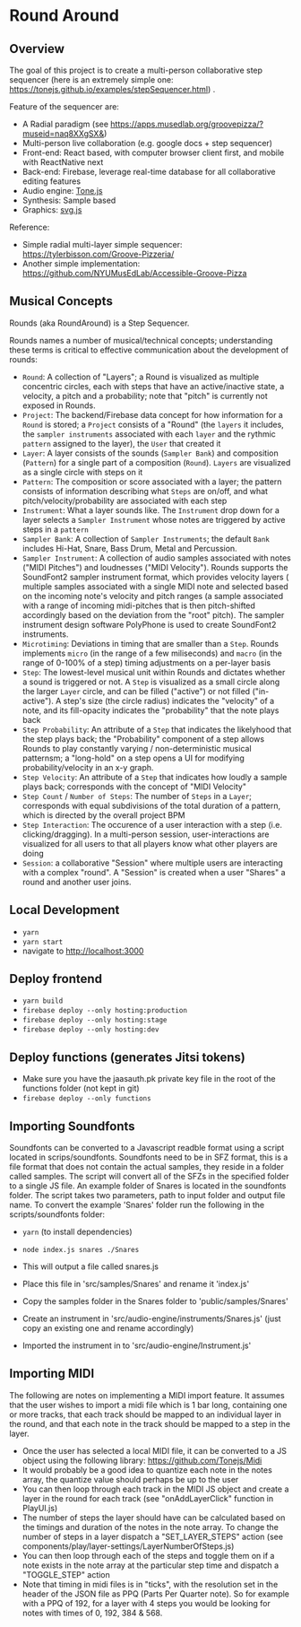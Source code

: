 # Round Around

## Overview

The goal of this project is to create a multi-person collaborative step sequencer (here is an extremely simple one: https://tonejs.github.io/examples/stepSequencer.html) .

Feature of the sequencer are:

- A Radial paradigm (see https://apps.musedlab.org/groovepizza/?museid=naq8XXgSX&)
- Multi-person live collaboration (e.g. google docs + step sequencer)
- Front-end: React based, with computer browser client first, and mobile with ReactNative next
- Back-end: Firebase, leverage real-time database for all collaborative editing features
- Audio engine: [Tone.js](https://tonejs.github.io/#:~:text=js-,Tone.,of%20the%20Web%20Audio%20API.)
- Synthesis: Sample based
- Graphics: [svg.js](https://svgjs.com/docs/3.0/)

Reference:

- Simple radial multi-layer simple sequencer: https://tylerbisson.com/Groove-Pizzeria/
- Another simple implementation: https://github.com/NYUMusEdLab/Accessible-Groove-Pizza

## Musical Concepts

Rounds (aka RoundAround) is a Step Sequencer.

Rounds names a number of musical/technical concepts; understanding these terms is critical to effective communication about the development of rounds:

- `Round`: A collection of "Layers"; a Round is visualized as multiple concentric circles, each with steps that have an active/inactive state, a velocity, a pitch and a probability; note that "pitch" is currently not exposed in Rounds.
- `Project`: The backend/Firebase data concept for how information for a `Round` is stored; a `Project` consists of a "Round" (the `layers` it includes, the `sampler instruments` associated with each `layer` and the rythmic `pattern` assigned to the layer), the `User` that created it
- `Layer`: A layer consists of the sounds (`Sampler Bank`) and composition (`Pattern`) for a single part of a composition (`Round`). `Layers` are visualized as a single circle with steps on it
- `Pattern`: The composition or score associated with a layer; the pattern consists of information describing what `Steps` are on/off, and what pitch/velocity/probability are associated with each step
- `Instrument`: What a layer sounds like. The `Instrument` drop down for a layer selects a `Sampler Instrument` whose notes are triggered by active steps in a `pattern`
- `Sampler Bank`: A collection of `Sampler Instruments`; the default `Bank` includes Hi-Hat, Snare, Bass Drum, Metal and Percussion.
- `Sampler Instrument`: A collection of audio samples associated with notes ("MIDI Pitches") and loudnesses ("MIDI Velocity"). Rounds supports the SoundFont2 sampler instrument format, which provides velocity layers ( multiple samples associated with a single MIDI note and selected based on the incoming note's velocity and pitch ranges (a sample associated with a range of incoming midi-pitches that is then pitch-shifted accordingly based on the deviation from the "root" pitch). The sampler instrument design software PolyPhone is used to create SoundFont2 instruments.
- `Microtiming`: Deviations in timing that are smaller than a `Step`. Rounds implements `micro` (in the range of a few miliseconds) and `macro` (in the range of 0-100% of a step) timing adjustments on a per-layer basis
- `Step`: The lowest-level musical unit within Rounds and dictates whether a sound is triggered or not. A `Step` is visualized as a small circle along the larger `Layer` circle, and can be filled ("active") or not filled ("in-active"). A step's size (the circle radius) indicates the "velocity" of a note, and its fill-opacity indicates the "probability" that the note plays back
- `Step Probability`: An attribute of a `Step` that indicates the likelyhood that the step plays back; the "Probability" component of a step allows Rounds to play constantly varying / non-deterministic musical patternsm; a "long-hold" on a step opens a UI for modifying probability/velocity in an x-y graph.
- `Step Velocity`: An attribute of a `Step` that indicates how loudly a sample plays back; corresponds with the concept of "MIDI Velocity"
- `Step Count` / `Number of Steps`: The number of `Steps` in a `Layer`; corresponds with equal subdivisions of the total duration of a pattern, which is directed by the overall project BPM
- `Step Interaction`: The occurence of a user interaction with a step (i.e. clicking/dragging). In a multi-person session, user-interactions are visualized for all users to that all players know what other players are doing
- `Session`: a collaborative "Session" where multiple users are interacting with a complex "round". A "Session" is created when a user "Shares" a round and another user joins.

## Local Development

- `yarn`
- `yarn start`
- navigate to [http://localhost:3000](http://localhost:3000)

## Deploy frontend
-  `yarn build`
-  `firebase deploy --only hosting:production`
-  `firebase deploy --only hosting:stage`
-  `firebase deploy --only hosting:dev`

## Deploy functions (generates Jitsi tokens)

- Make sure you have the jaasauth.pk private key file in the root of the functions folder (not kept in git)
- `firebase deploy --only functions`

## Importing Soundfonts

Soundfonts can be converted to a Javascript readble format using a script located in scrips/soundfonts. Soundfonts need to be in SFZ format, this is a file format that does not contain the actual samples, they reside in a folder called samples. The script will convert all of the SFZs in the specified folder to a single JS file. An example folder of Snares is located in the soundfonts folder. The script takes two parameters, path to input folder and output file name. To convert the example 'Snares' folder run the following in the scripts/soundfonts folder:

- `yarn` (to install dependencies)
- `node index.js snares ./Snares`

- This will output a file called snares.js
- Place this file in 'src/samples/Snares' and rename it 'index.js'
- Copy the samples folder in the Snares folder to 'public/samples/Snares'
- Create an instrument in 'src/audio-engine/instruments/Snares.js' (just copy an existing one and rename accordingly)
- Imported the instrument in to 'src/audio-engine/Instrument.js'

## Importing MIDI

The following are notes on implementing a MIDI import feature. It assumes that the user wishes to import a midi file which is 1 bar long, containing one or more tracks, that each track should be mapped to an individual layer in the round, and that each note in the track should be mapped to a step in the layer.

- Once the user has selected a local MIDI file, it can be converted to a JS object using the following library: https://github.com/Tonejs/Midi
- It would probably be a good idea to quantize each note in the notes array, the quantize value should perhaps be up to the user
- You can then loop through each track in the MIDI JS object and create a layer in the round for each track (see "onAddLayerClick" function in PlayUI.js)
- The number of steps the layer should have can be calculated based on the timings and duration of the notes in the note array. To change the number of steps in a layer dispatch a "SET_LAYER_STEPS" action (see components/play/layer-settings/LayerNumberOfSteps.js)
- You can then loop through each of the steps and toggle them on if a note exists in the note array at the particular step time and dispatch a "TOGGLE_STEP" action
- Note that timing in midi files is in "ticks", with the resolution set in the header of the JSON file as PPQ (Parts Per Quarter note). So for example with a PPQ of 192, for a layer with 4 steps you would be looking for notes with times of 0, 192, 384 & 568.
